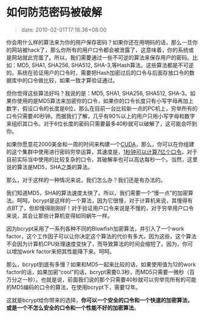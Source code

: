 # 如何防范密码被破解
>date: 2010-02-01T17:18:36+08:00


你会用什么样的算法来为你的用户保存密码？如果你还在用明码的话，那么一旦你的网站被hack了，那么你所有的用户口令都会被泄露了，这意味着，你的系统或是网站就此完蛋了。所以，我们需要通过一些不可逆的算法来保存用户的密码。比如：MD5, SHA1, SHA256, SHA512, SHA-3,等Hash算法。这些算法都是不可逆的。系统在验证用户的口令时，需要把Hash加密过后的口令与后面存放口令的数据库中的口令做比较，如果一致才算验证通过。


但你觉得这些算法好吗？我说的是：MD5, SHA1, SHA256, SHA512, SHA-3。如果你使用的是MD5算法来加密你的口令，如果你的口令长度只有小写字母再加上数字，假设口令的长度是6位，那么在目前一台比较新一点的PC机上，穷举所有的口令只需要40秒钟。而据我们了解，几乎有90%以上的用户只用小写字母和数字来组织其口令。对于6位长度的密码只需要最多40秒就可以破解了，这可能会吓到你。


如果你愿意花2000美金和一周的时间来构建一个[CUDA](http://www.nvidia.com/object/cuda_home.html)，那么，你可以在你组建的这个集群中使用进行密码穷举运算，其速度是，[1秒钟可以计算7亿个口令](http://www.win.tue.nl/cccc/sha-1-challenge.html)。对于目前实际当中使用的比较复杂的口令，其破解率也可以高达每秒一个。当然，这里说的算法是MD5，SHA之类的算法。


那么，对于这样的一种情况来说，我们怎么办？我们还是有办法的。



我们知道MD5，SHA的算法速度太快了。所以，我们需要一个“慢一点”的加密算法。呵呵。bcrypt是这样的一个算法，因为它很慢，对于计算机来说，其慢得有点BT了，但却慢得刚刚好！对于验证用户口令来说是不慢的，对于穷举用户口令来说，其会让那些计算机变得如同蜗牛一样。


因为bcrypt采用了一系列各种不同的Blowfish加密算法，并引入了一个work factor，这个工作因子可以让你决定这个算法的代价有多大。因为这些，这个算法不会因为计算机CPU处理速度变快了，而导致算法的时间会缩短了。因为，你可以增加work factor来把其性能降下来。呵呵。


那么，bcrypt到底有多慢？如果和MD5一起来比较的话，如果使用值为12的work factor的话，如果加密“cool”的话，bcrypt需要0.3秒，而MD5只需要一微秒（百万分之一秒）。也就是说，前面我们说的那个只需要40秒就可以穷举完所有的可能的MD5编码的口令的算法，在使用bcrypt下，需要12年。


这就是bcrypt给你带来的选择，**你可以一个安全的口令和一个快速的加密算法，或是一个不怎么安全的口令和一个性能不好的加密算法**。


